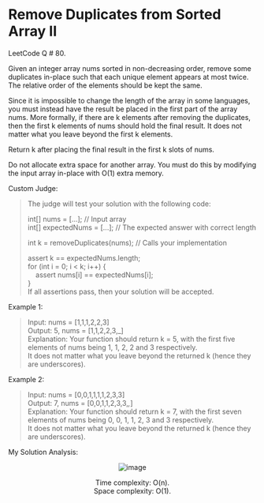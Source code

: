 # Remove Duplicates from Sorted Array II

LeetCode Q # 80.

Given an integer array nums sorted in non-decreasing order, remove some duplicates in-place such that each unique element appears at most twice. The relative order of the elements should be kept the same.

Since it is impossible to change the length of the array in some languages, you must instead have the result be placed in the first part of the array nums. More formally, if there are k elements after removing the duplicates, then the first k elements of nums should hold the final result. It does not matter what you leave beyond the first k elements.

Return k after placing the final result in the first k slots of nums.

Do not allocate extra space for another array. You must do this by modifying the input array in-place with O(1) extra memory.

Custom Judge:

> The judge will test your solution with the following code:
>
> int[] nums = [...]; // Input array</br>
> int[] expectedNums = [...]; // The expected answer with correct length
>
> int k = removeDuplicates(nums); // Calls your implementation
>
> assert k == expectedNums.length;</br>
> for (int i = 0; i < k; i++) {</br>
> &nbsp;&nbsp;&nbsp;&nbsp;assert nums[i] == expectedNums[i];</br>
> }</br>
> If all assertions pass, then your solution will be accepted.

Example 1:

> Input: nums = [1,1,1,2,2,3]</br>
> Output: 5, nums = [1,1,2,2,3,_]</br>
> Explanation: Your function should return k = 5, with the first five elements of nums being 1, 1, 2, 2 and 3 respectively.</br>
> It does not matter what you leave beyond the returned k (hence they are underscores).

Example 2:

> Input: nums = [0,0,1,1,1,1,2,3,3]</br>
> Output: 7, nums = [0,0,1,1,2,3,3,_,_]</br>
> Explanation: Your function should return k = 7, with the first seven elements of nums being 0, 0, 1, 1, 2, 3 and 3 respectively.</br>
> It does not matter what you leave beyond the returned k (hence they are underscores).

My Solution Analysis:

<div align = "center">

  ![image](https://github.com/xo-azeem/Remove-Duplicates-from-Sorted-Array-II-LeetCode/assets/171427226/2c5e2009-b850-4643-ab11-92f9e6b274f7)

  Time complexity: O(n).</br>Space complexity: O(1).
</div>
